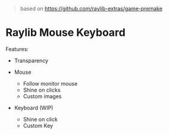 > based on https://github.com/raylib-extras/game-premake

# Raylib Mouse Keyboard

Features:

- Transparency

- Mouse
	- Follow monitor mouse
	- Shine on clicks
	- Custom images

- Keyboard (WIP)
	- Shine on click
	- Custom Key